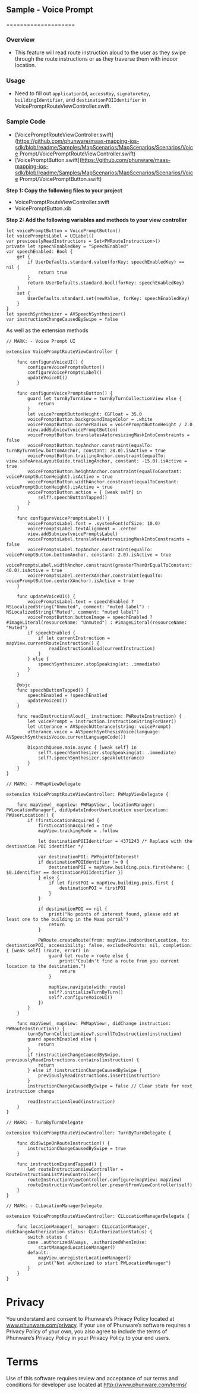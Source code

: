 ## Sample - Voice Prompt
====================

### Overview
- This feature will read route instruction aloud to the user as they swipe through the route instructions or as they traverse them with indoor location.

### Usage

- Need to fill out `applicationId`, `accessKey`, `signatureKey`, `buildingIdentifier`, and `destinationPOIIdentifier` in VoicePromptRouteViewController.swift.

### Sample Code
- [VoicePromptRouteViewController.swift](https://github.com/phunware/maas-mapping-ios-sdk/blob/readme/Samples/MapScenarios/MapScenarios/Scenarios/Voice Prompt/VoicePromptRouteViewController.swift)
- [VoicePromptButton.swift](https://github.com/phunware/maas-mapping-ios-sdk/blob/readme/Samples/MapScenarios/MapScenarios/Scenarios/Voice Prompt/VoicePromptButton.swift)

**Step 1: Copy the following files to your project**

- VoicePromptRouteViewController.swift
- VoicePromptButton.xib

**Step 2: Add the following variables and methods to your view controller**

```
let voicePromptButton = VoicePromptButton()
let voicePromptsLabel = UILabel()
var previouslyReadInstructions = Set<PWRouteInstruction>()
private let speechEnabledKey = "SpeechEnabled"
var speechEnabled: Bool {
    get {
        if UserDefaults.standard.value(forKey: speechEnabledKey) == nil {
            return true
        }
        return UserDefaults.standard.bool(forKey: speechEnabledKey)
    }
    set {
        UserDefaults.standard.set(newValue, forKey: speechEnabledKey)
    }
}
let speechSynthesizer = AVSpeechSynthesizer()
var instructionChangeCausedBySwipe = false
```

As well as the extension methods

```
// MARK: - Voice Prompt UI

extension VoicePromptRouteViewController {

    func configureVoiceUI() {
        configureVoicePromptsButton()
        configureVoicePromptsLabel()
        updateVoiceUI()
    }

    func configureVoicePromptsButton() {
        guard let turnByTurnView = turnByTurnCollectionView else {
            return
        }
        let voicePromptButtonHeight: CGFloat = 35.0
        voicePromptButton.backgroundImageColor = .white
        voicePromptButton.cornerRadius = voicePromptButtonHeight / 2.0
        view.addSubview(voicePromptButton)
        voicePromptButton.translatesAutoresizingMaskIntoConstraints = false
        voicePromptButton.topAnchor.constraint(equalTo: turnByTurnView.bottomAnchor, constant: 20.0).isActive = true
        voicePromptButton.trailingAnchor.constraint(equalTo: view.safeAreaLayoutGuide.trailingAnchor, constant: -15.0).isActive = true
        voicePromptButton.heightAnchor.constraint(equalToConstant: voicePromptButtonHeight).isActive = true
        voicePromptButton.widthAnchor.constraint(equalToConstant: voicePromptButtonHeight).isActive = true
        voicePromptButton.action = { [weak self] in
            self?.speechButtonTapped()
        }
    }

    func configureVoicePromptsLabel() {
        voicePromptsLabel.font = .systemFont(ofSize: 10.0)
        voicePromptsLabel.textAlignment = .center
        view.addSubview(voicePromptsLabel)
        voicePromptsLabel.translatesAutoresizingMaskIntoConstraints = false
        voicePromptsLabel.topAnchor.constraint(equalTo: voicePromptButton.bottomAnchor, constant: 2.0).isActive = true
        voicePromptsLabel.widthAnchor.constraint(greaterThanOrEqualToConstant: 40.0).isActive = true
        voicePromptsLabel.centerXAnchor.constraint(equalTo: voicePromptButton.centerXAnchor).isActive = true
    }

    func updateVoiceUI() {
        voicePromptsLabel.text = speechEnabled ? NSLocalizedString("Unmuted", comment: "muted label") : NSLocalizedString("Muted", comment: "muted label")
        voicePromptButton.buttonImage = speechEnabled ? #imageLiteral(resourceName: "Unmuted") : #imageLiteral(resourceName: "Muted")
        if speechEnabled {
            if let currentInstruction = mapView.currentRouteInstruction() {
                readInstructionAloud(currentInstruction)
            }
        } else {
            speechSynthesizer.stopSpeaking(at: .immediate)
        }
    }

    @objc
    func speechButtonTapped() {
        speechEnabled = !speechEnabled
        updateVoiceUI()
    }

    func readInstructionAloud(_ instruction: PWRouteInstruction) {
        let voicePrompt = instruction.instructionStringForUser()
        let utterance = AVSpeechUtterance(string: voicePrompt)
        utterance.voice = AVSpeechSynthesisVoice(language: AVSpeechSynthesisVoice.currentLanguageCode())

        DispatchQueue.main.async { [weak self] in
            self?.speechSynthesizer.stopSpeaking(at: .immediate)
            self?.speechSynthesizer.speak(utterance)
        }
    }
}

// MARK: - PWMapViewDelegate

extension VoicePromptRouteViewController: PWMapViewDelegate {

    func mapView(_ mapView: PWMapView!, locationManager: PWLocationManager!, didUpdateIndoorUserLocation userLocation: PWUserLocation!) {
        if !firstLocationAcquired {
            firstLocationAcquired = true
            mapView.trackingMode = .follow

            let destinationPOIIdentifier = 4371243 /* Replace with the destination POI identifier */

            var destinationPOI: PWPointOfInterest!
            if destinationPOIIdentifier != 0 {
                destinationPOI = mapView.building.pois.first(where: { $0.identifier == destinationPOIIdentifier })
            } else {
                if let firstPOI = mapView.building.pois.first {
                    destinationPOI = firstPOI
                }
            }

            if destinationPOI == nil {
                print("No points of interest found, please add at least one to the building in the Maas portal")
                return
            }

            PWRoute.createRoute(from: mapView.indoorUserLocation, to: destinationPOI, accessibility: false, excludedPoints: nil, completion: { [weak self] (route, error) in
                guard let route = route else {
                    print("Couldn't find a route from you current location to the destination.")
                    return
                }

                mapView.navigate(with: route)
                self?.initializeTurnByTurn()
                self?.configureVoiceUI()
            })
        }
    }

    func mapView(_ mapView: PWMapView!, didChange instruction: PWRouteInstruction!) {
        turnByTurnCollectionView?.scrollToInstruction(instruction)
        guard speechEnabled else {
            return
        }
        if !instructionChangeCausedBySwipe, previouslyReadInstructions.contains(instruction) {
            return
        } else if !instructionChangeCausedBySwipe {
            previouslyReadInstructions.insert(instruction)
        }
        instructionChangeCausedBySwipe = false // Clear state for next instruction change

        readInstructionAloud(instruction)
    }
}

// MARK: - TurnByTurnDelegate

extension VoicePromptRouteViewController: TurnByTurnDelegate {

    func didSwipeOnRouteInstruction() {
        instructionChangeCausedBySwipe = true
    }

    func instructionExpandTapped() {
        let routeInstructionViewController = RouteInstructionListViewController()
        routeInstructionViewController.configure(mapView: mapView)
        routeInstructionViewController.presentFromViewController(self)
    }
}

// MARK: - CLLocationManagerDelegate

extension VoicePromptRouteViewController: CLLocationManagerDelegate {

    func locationManager(_ manager: CLLocationManager, didChangeAuthorization status: CLAuthorizationStatus) {
        switch status {
        case .authorizedAlways, .authorizedWhenInUse:
            startManagedLocationManager()
        default:
            mapView.unregisterLocationManager()
            print("Not authorized to start PWLocationManager")
        }
    }
}
```

# Privacy
You understand and consent to Phunware’s Privacy Policy located at www.phunware.com/privacy. If your use of Phunware’s software requires a Privacy Policy of your own, you also agree to include the terms of Phunware’s Privacy Policy in your Privacy Policy to your end users.

# Terms
Use of this software requires review and acceptance of our terms and conditions for developer use located at http://www.phunware.com/terms/
